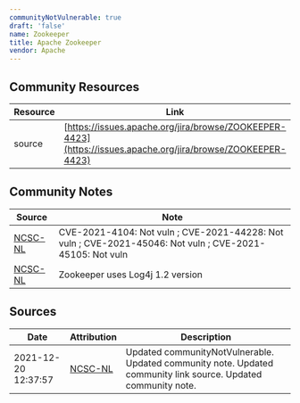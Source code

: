 ```yaml
---
communityNotVulnerable: true
draft: 'false'
name: Zookeeper
title: Apache Zookeeper
vendor: Apache
---
```



## Community Resources
| Resource | Link |
| --- | --- |
| source | [https://issues.apache.org/jira/browse/ZOOKEEPER-4423](https://issues.apache.org/jira/browse/ZOOKEEPER-4423) |

## Community Notes
| Source | Note |
| --- | --- |
| [NCSC-NL](https://github.com/NCSC-NL/log4shell/blob/main/software/README.md) | CVE-2021-4104: Not vuln ; CVE-2021-44228: Not vuln ; CVE-2021-45046: Not vuln ; CVE-2021-45105: Not vuln </ul> |
| [NCSC-NL](https://github.com/NCSC-NL/log4shell/blob/main/software/README.md) | Zookeeper uses Log4j 1.2 version |

## Sources
| Date | Attribution | Description |
| --- | --- | --- |
| 2021-12-20 12:37:57 | [NCSC-NL](https://github.com/NCSC-NL/log4shell/blob/main/software/README.md) | Updated communityNotVulnerable. Updated community note. Updated community link source. Updated community note.  |
